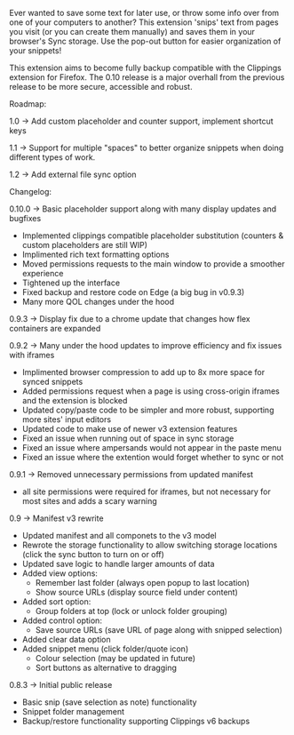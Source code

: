 Ever wanted to save some text for later use, or throw some info over from one of your computers to another? This extension 'snips' text from pages you visit (or you can create them manually) and saves them in your browser's Sync storage. Use the pop-out button for easier organization of your snippets!

This extension aims to become fully backup compatible with the Clippings extension for Firefox. The 0.10 release is a major overhall from the previous release to be more secure, accessible and robust. 

Roadmap:

1.0 -> Add custom placeholder and counter support, implement shortcut keys

1.1 -> Support for multiple "spaces" to better organize snippets when doing different types of work.

1.2 -> Add external file sync option

Changelog:

0.10.0 -> Basic placeholder support along with many display updates and bugfixes
- Implemented clippings compatible placeholder substitution (counters & custom placeholders are still WIP)
- Implimented rich text formatting options
- Moved permissions requests to the main window to provide a smoother experience
- Tightened up the interface
- Fixed backup and restore code on Edge (a big bug in v0.9.3)
- Many more QOL changes under the hood

0.9.3 -> Display fix due to a chrome update that changes how flex containers are expanded

0.9.2 -> Many under the hood updates to improve efficiency and fix issues with iframes
- Implimented browser compression to add up to 8x more space for synced snippets
- Added permissions request when a page is using cross-origin iframes and the extension is blocked
- Updated copy/paste code to be simpler and more robust, supporting more sites' input editors
- Updated code to make use of newer v3 extension features
- Fixed an issue when running out of space in sync storage
- Fixed an issue where ampersands would not appear in the paste menu
- Fixed an issue where the extention would forget whether to sync or not

0.9.1 -> Removed unnecessary permissions from updated manifest
- all site permissions were required for iframes, but not necessary for most sites and adds a scary warning

0.9 -> Manifest v3 rewrite
- Updated manifest and all componets to the v3 model
- Rewrote the storage functionality to allow switching storage locations (click the sync button to turn on or off)
- Updated save logic to handle larger amounts of data
- Added view options:
  - Remember last folder (always open popup to last location)
  - Show source URLs (display source field under content)
- Added sort option:
  - Group folders at top (lock or unlock folder grouping)
- Added control option:
  - Save source URLs (save URL of page along with snipped selection)
- Added clear data option
- Added snippet menu (click folder/quote icon)
  - Colour selection (may be updated in future)
  - Sort buttons as alternative to dragging

0.8.3 -> Initial public release
- Basic snip (save selection as note) functionality
- Snippet folder management
- Backup/restore functionality supporting Clippings v6 backups
